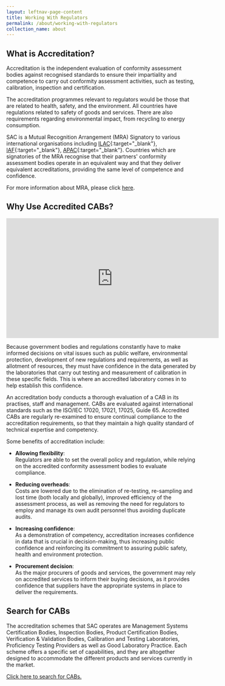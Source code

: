 ```yaml
---
layout: leftnav-page-content
title: Working With Regulators
permalink: /about/working-with-regulators
collection_name: about
---
```


## What is Accreditation?

Accreditation is the independent evaluation of conformity assessment bodies against recognised standards to ensure their impartiality and competence to carry out conformity assessment activities, such as testing, calibration, inspection and certification.

The accreditation programmes relevant to regulators would be those that are related to health, safety, and the environment. All countries have regulations related to safety of goods and services. There are also requirements regarding environmental impact, from recycling to energy consumption.

<!-- Comment: the '{:target="&#95;blank"}' at the end of the Markdown webpage URL is to open the URL in a new window tab  -->
SAC is a Mutual Recognition Arrangement (MRA) Signatory to various international organisations including [ILAC](https://ilac.org/){:target="&#95;blank"}, [IAF](https://www.iaf.nu/){:target="&#95;blank"}, [APAC](https://www.apac-accreditation.org/){:target="&#95;blank"}. Countries which are signatories of the MRA recognise that their partners' conformity assessment bodies operate in an equivalent way and that they deliver equivalent accreditations, providing the same level of competence and confidence.

For more information about MRA, please click [here](/about/collaborations-and-recognitions/mutual-recognition-arrangement).

## Why Use Accredited CABs?

<!-- HTML code for an embedded video on the same page; edit the link inside 'src' attribute to use a different video -->
<div class="bp-youtube">
      <iframe width="560" height="315" src="https://www.youtube.com/embed/4bbuKr3lweQ" frameborder="0" allow="autoplay; encrypted-media" allowfullscreen></iframe>
</div>
<!-- end of HTML code-->

Because government bodies and regulations constantly have to make informed decisions on vital issues such as public welfare, environmental protection, development of new regulations and requirements, as well as allotment of resources, they must have confidence in the data generated by the laboratories that carry out testing and measurement of calibration in these specific fields. This is where an accredited laboratory comes in to help establish this confidence.

An accreditation body conducts a thorough evaluation of a CAB in its practises, staff and management. CABs are evaluated against international standards such as the ISO/IEC 17020, 17021, 17025, Guide 65. Accredited CABs are regularly re-examined to ensure continual compliance to the accreditation requirements, so that they maintain a high quality standard of technical expertise and competency.

Some benefits of accreditation include:

* **Allowing flexibility**:  
Regulators are able to set the overall policy and regulation, while relying on the accredited conformity assessment bodies to evaluate compliance.
 
* **Reducing overheads**:  
Costs are lowered due to the elimination of re-testing, re-sampling and lost time (both locally and globally), improved efficiency of the assessment process, as well as removing the need for regulators to employ and manage its own audit personnel thus avoiding duplicate audits.

* **Increasing confidence**:  
As a demonstration of competency, accreditation increases confidence in data that is crucial in decision-making, thus increasing public confidence and reinforcing its commitment to assuring public safety, health and environment protection.
 
* **Procurement decision**:  
As the major procurers of goods and services, the government may rely on accredited services to inform their buying decisions, as it provides confidence that suppliers have the appropriate systems in place to deliver the requirements.

## Search for CABs

The accreditation schemes that SAC operates are Management Systems Certification Bodies, Inspection Bodies, Product Certification Bodies, Verification & Validation Bodies, Calibration and Testing Laboratories, Proficiency Testing Providers as well as Good Laboratory Practice. Each scheme offers a specific set of capabilities, and they are altogether designed to accommodate the different products and services currently in the market.

[Click here to search for CABs.](https://www.sac-accreditation.gov.sg/cab/acab/Pages/search_acab.aspx)
